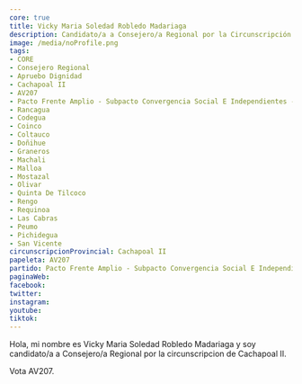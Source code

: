 ```yaml
---
core: true
title: Vicky Maria Soledad Robledo Madariaga
description: Candidato/a a Consejero/a Regional por la Circunscripción de Cachapoal II
image: /media/noProfile.png
tags:
- CORE
- Consejero Regional
- Apruebo Dignidad
- Cachapoal II
- AV207
- Pacto Frente Amplio - Subpacto Convergencia Social E Independientes - Independientes
- Rancagua
- Codegua
- Coinco
- Coltauco
- Doñihue
- Graneros
- Machali
- Malloa
- Mostazal
- Olivar
- Quinta De Tilcoco
- Rengo
- Requinoa
- Las Cabras
- Peumo
- Pichidegua
- San Vicente
circunscripcionProvincial: Cachapoal II
papeleta: AV207
partido: Pacto Frente Amplio - Subpacto Convergencia Social E Independientes - Independientes
paginaWeb:
facebook:
twitter:
instagram:
youtube:
tiktok:
---
```

Hola, mi nombre es Vicky Maria Soledad Robledo Madariaga y soy candidato/a a Consejero/a Regional por la circunscripcion de Cachapoal II.

Vota AV207.